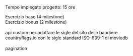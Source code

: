 Tempo impiegato progetto: 15 ore <br>

Esercizio base (4 milestone)<br>
Esercizio bonus (2 milestone)<br>
<br>
api custom per adattare le sigle del sito delle bandiere <br>
countryflags.io con le sigle standard ISO-639-1 di moviedb <br>
<br>
pagination 
